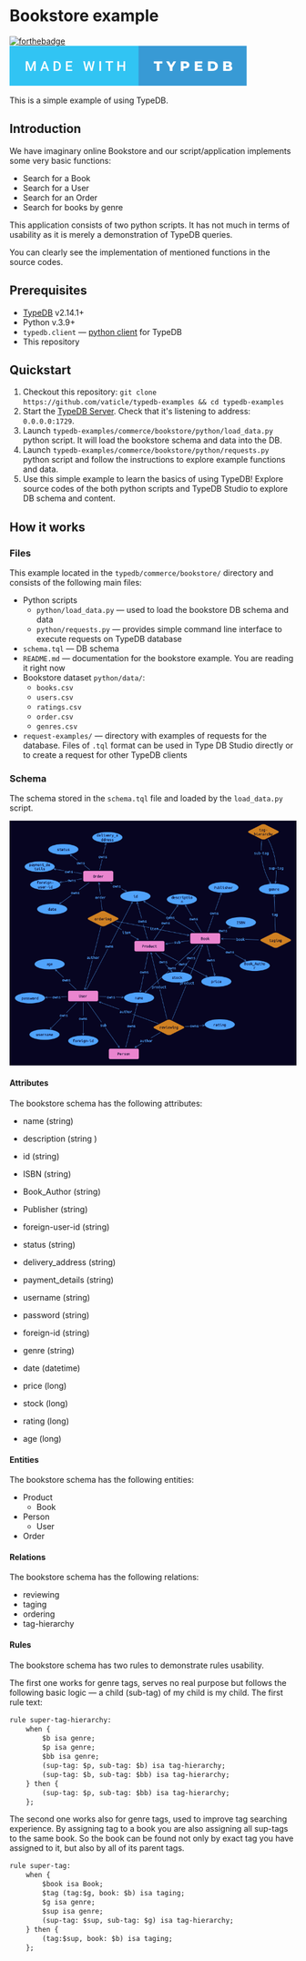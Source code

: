 # Bookstore example

[![forthebadge](https://forthebadge.com/images/badges/made-with-python.svg)](http://forthebadge.com) [![forthebadge](images/made-with-typedb.svg)](https://forthebadge.com)

This is a simple example of using TypeDB.

## Introduction

We have imaginary online Bookstore and our script/application implements some very basic functions:

- Search for a Book
- Search for a User
- Search for an Order
- Search for books by genre

This application consists of two python scripts. It has not much in terms of usability as it is merely a demonstration of TypeDB queries. 

You can clearly see the implementation of mentioned functions in the source codes.

## Prerequisites

* [TypeDB](https://docs.vaticle.com/docs/running-typedb/install-and-run) v2.14.1+
* Python v.3.9+
* `typedb.client` — [python client](https://docs.vaticle.com/docs/client-api/python) for TypeDB
* This repository

## Quickstart

1. Checkout this repository: `git clone https://github.com/vaticle/typedb-examples && cd typedb-examples`
2. Start the [TypeDB Server](http://docs.vaticle.com/docs/running-typedb/install-and-run#start-the-typedb-server). Check that it's listening to address: `0.0.0.0:1729`.
3. Launch `typedb-examples/commerce/bookstore/python/load_data.py` python script. It will load the bookstore schema and data into the DB.
4. Launch `typedb-examples/commerce/bookstore/python/requests.py` python script and follow the instructions to explore example functions and data.
5. Use this simple example to learn the basics of using TypeDB! Explore source codes of the both python scripts and TypeDB Studio to explore DB schema and content.

## How it works

### Files

This example located in the `typedb/commerce/bookstore/` directory and consists of the following main files:
- Python scripts
  - `python/load_data.py` — used to load the bookstore DB schema and data
  - `python/requests.py` — provides simple command line interface to execute requests on TypeDB database
- `schema.tql` — DB schema
- `README.md` — documentation for the bookstore example. You are reading it right now
- Bookstore dataset `python/data/`:
  - `books.csv`
  - `users.csv`
  - `ratings.csv`
  - `order.csv`
  - `genres.csv`
- `request-examples/` — directory with examples of requests for the database. Files of `.tql` format can be used in Type DB Studio directly or to create a request for other TypeDB clients

### Schema

The schema stored in the `schema.tql` file and loaded by the `load_data.py` script.

![bookstore_schema](images/bookstore_schema.png)

#### Attributes

The bookstore schema has the following attributes:

- name (string)
- description (string )
- id (string) 
- ISBN (string) 
- Book_Author (string) 
- Publisher (string) 
- foreign-user-id (string) 
- status (string) 
- delivery_address (string) 
- payment_details (string) 
- username (string) 
- password (string) 
- foreign-id (string) 
- genre (string) 

- date (datetime)

- price (long) 
- stock (long) 
- rating (long) 
- age (long)


#### Entities

The bookstore schema has the following entities:

- Product 
  - Book
- Person
  - User
- Order

#### Relations

The bookstore schema has the following relations:

- reviewing
- taging 
- ordering 
- tag-hierarchy

#### Rules

The bookstore schema has two rules to demonstrate rules usability.

The first one works for genre tags, serves no real purpose but follows the following basic logic — a child (sub-tag) of my child is my child. The first rule text:

```
rule super-tag-hierarchy:
    when {
        $b isa genre;
        $p isa genre;
        $bb isa genre;
        (sup-tag: $p, sub-tag: $b) isa tag-hierarchy;
        (sup-tag: $b, sub-tag: $bb) isa tag-hierarchy;
    } then {
        (sup-tag: $p, sub-tag: $bb) isa tag-hierarchy;
    };
```

The second one works also for genre tags, used to improve tag searching experience. By assigning tag to a book you are also assigning all sup-tags to the same book. So the book can be found not only by exact tag you have assigned to it, but also by all of its parent tags.

```
rule super-tag:
    when {
        $book isa Book;
        $tag (tag:$g, book: $b) isa taging;
        $g isa genre;
        $sup isa genre;
        (sup-tag: $sup, sub-tag: $g) isa tag-hierarchy;
    } then {
        (tag:$sup, book: $b) isa taging;
    };
```
